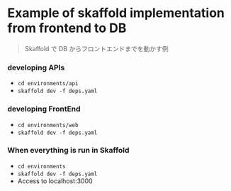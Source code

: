 # Example of skaffold implementation from frontend to DB

> Skaffold で DB からフロントエンドまでを動かす例

### developing APIs

- `cd environments/api`
- `skaffold dev -f deps.yaml`

### developing FrontEnd

- `cd environments/web`
- `skaffold dev -f deps.yaml`

### When everything is run in Skaffold

- `cd environments`
- `skaffold dev -f deps.yaml`
- Access to localhost:3000
